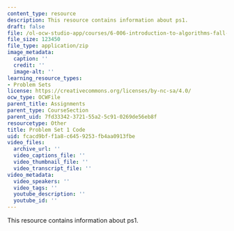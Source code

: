 ```yaml
---
content_type: resource
description: This resource contains information about ps1.
draft: false
file: /ol-ocw-studio-app/courses/6-006-introduction-to-algorithms-fall-2011/fcacd9bff1a8c6459253fb4aa0913fbe_ps1.zip
file_size: 123450
file_type: application/zip
image_metadata:
  caption: ''
  credit: ''
  image-alt: ''
learning_resource_types:
- Problem Sets
license: https://creativecommons.org/licenses/by-nc-sa/4.0/
ocw_type: OCWFile
parent_title: Assignments
parent_type: CourseSection
parent_uid: 7fd33342-3721-55a2-5c91-0269de56eb8f
resourcetype: Other
title: Problem Set 1 Code
uid: fcacd9bf-f1a8-c645-9253-fb4aa0913fbe
video_files:
  archive_url: ''
  video_captions_file: ''
  video_thumbnail_file: ''
  video_transcript_file: ''
video_metadata:
  video_speakers: ''
  video_tags: ''
  youtube_description: ''
  youtube_id: ''
---
```

This resource contains information about ps1.